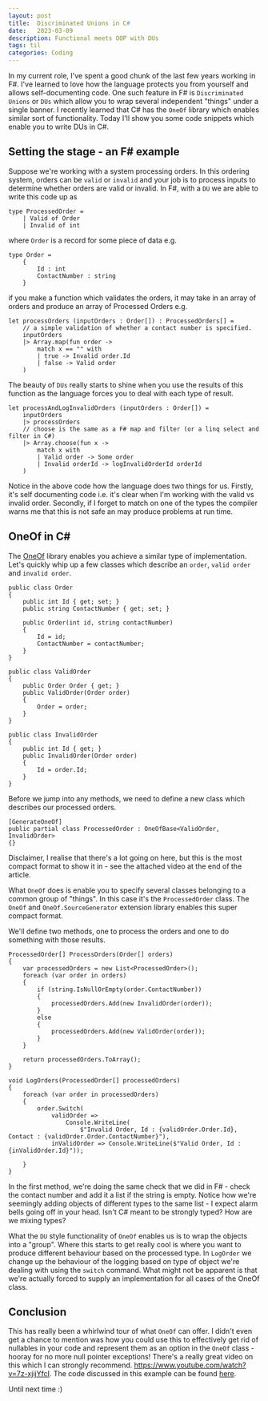```yaml
---
layout: post
title:  Discriminated Unions in C#
date:   2023-03-09
description: Functional meets OOP with DUs
tags: til
categories: Coding
---
```

In my current role, I've spent a good chunk of the last few years working in F#. I've learned to love how the language protects you from yourself and allows self-documenting code. One such feature in F# is `Discriminated Unions` or `DUs` which allow you to wrap several independent "things" under a single banner. I recently learned that C# has the `OneOf` library which enables similar sort of functionality. Today I'll show you some code snippets which enable you to write DUs in C#.

## Setting the stage - an F# example

Suppose we're working with a system processing orders. In this ordering system, orders can be `valid` or `invalid` and your job is to process inputs to determine whether orders are valid or invalid. In F#, with a `DU` we are able to write this code up as

```
type ProcessedOrder = 
    | Valid of Order
    | Invalid of int

```
where `Order` is a record for some piece of data e.g.

```
type Order = 
    {
        Id : int
        ContactNumber : string
    }
```

if you make a function which validates the orders, it may take in an array of orders and produce an array of Processed Orders e.g.
```
let processOrders (inputOrders : Order[]) : ProcessedOrders[] =
    // a simple validation of whether a contact number is specified.
    inputOrders
    |> Array.map(fun order -> 
        match x == "" with
        | true -> Invalid order.Id
        | false -> Valid order
    )

```

The beauty of `DUs` really starts to shine when you use the results of this function as the language forces you to deal with each type of result.

```
let processAndLogInvalidOrders (inputOrders : Order[]) = 
    inputOrders
    |> processOrders
    // choose is the same as a F# map and filter (or a linq select and filter in C#)
    |> Array.choose(fun x ->
        match x with 
        | Valid order -> Some order
        | Invalid orderId -> logInvalidOrderId orderId
    )
```
Notice in the above code how the language does two things for us. Firstly, it's self documenting code i.e. it's clear when I'm working with the valid vs invalid order. Secondly, if I forget to match on one of the types the compiler warns me that this is not safe an may produce problems at run time.

## OneOf in C#

The [OneOf](https://github.com/mcintyre321/OneOf) library enables you achieve a similar type of implementation. Let's quickly whip up a few classes which describe an `order`, `valid order` and `invalid order`.

```
public class Order
{
    public int Id { get; set; }
    public string ContactNumber { get; set; }

    public Order(int id, string contactNumber)
    {
        Id = id;
        ContactNumber = contactNumber;
    }
}

public class ValidOrder
{
    public Order Order { get; }
    public ValidOrder(Order order)
    {
        Order = order;
    }
}

public class InvalidOrder
{
    public int Id { get; }
    public InvalidOrder(Order order)
    {
        Id = order.Id;
    }
}
```

Before we jump into any methods, we need to define a new class which describes our processed orders.

```
[GenerateOneOf]
public partial class ProcessedOrder : OneOfBase<ValidOrder, InvalidOrder>
{}
```
Disclaimer, I realise that there's a lot going on here, but this is the most compact format to show it in - see the attached video at the end of the article. 

What `OneOf` does is enable you to specify several classes belonging to a common group of "things". In this case it's the `ProcessedOrder` class. The `OneOf` and `OneOf.SourceGenerator`  extension library enables this super compact format.

We'll define two methods, one to process the orders and one to do something with those results.

```
ProcessedOrder[] ProcessOrders(Order[] orders)
{
    var processedOrders = new List<ProcessedOrder>();
    foreach (var order in orders)
    {
        if (string.IsNullOrEmpty(order.ContactNumber))
        {
            processedOrders.Add(new InvalidOrder(order));
        }
        else
        {
            processedOrders.Add(new ValidOrder(order));
        }
    }

    return processedOrders.ToArray();
}

void LogOrders(ProcessedOrder[] processedOrders)
{
    foreach (var order in processedOrders)
    {
        order.Switch(
            validOrder =>
                Console.WriteLine(
                    $"Invalid Order, Id : {validOrder.Order.Id}, Contact : {validOrder.Order.ContactNumber}"),
            inValidOrder => Console.WriteLine($"Valid Order, Id : {inValidOrder.Id}"));

    }
}
```

In the first method, we're doing the same check that we did in F# - check the contact number and add it a list if the string is empty. Notice how we're seemingly adding objects of different types to the same list - I expect alarm bells going off in your head. Isn't C# meant to be strongly typed? How are we mixing types? 

What the `DU` style functionality of `OneOf` enables us is to wrap the objects into a "group". Where this starts to get really cool is where you want to produce different behaviour based on the processed type. In `LogOrder` we change up the behaviour of the logging based on type of object we're dealing with using the `switch` command. What might not be apparent is that we're actually forced to supply an implementation for all cases of the OneOf class.

## Conclusion
This has really been a whirlwind tour of what `OneOf` can offer. I didn't even get a chance to mention was how you could use this to effectively get rid of nullables in your code and represent them as an option in the `OneOf` class - hooray for no more null pointer exceptions! There's a really great video on this which I can strongly recommend. https://www.youtube.com/watch?v=7z-xjijYfcI. The code discussed in this example can be found [here](https://github.com/thatstatsguy/til/tree/main/OneOf).

Until next time :) 
